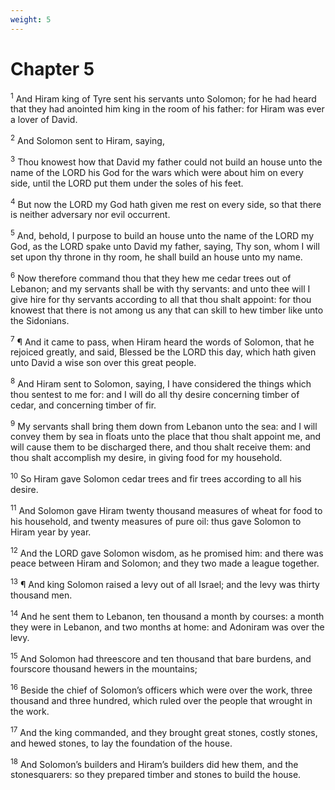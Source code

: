 ```yaml
---
weight: 5
---
```


# Chapter 5

<sup>1</sup> And Hiram king of Tyre sent his servants unto Solomon; for he had heard that they had anointed him king in the room of his father: for Hiram was ever a lover of David. 

<sup>2</sup> And Solomon sent to Hiram, saying, 

<sup>3</sup> Thou knowest how that David my father could not build an house unto the name of the LORD his God for the wars which were about him on every side, until the LORD put them under the soles of his feet. 

<sup>4</sup> But now the LORD my God hath given me rest on every side, so that there is neither adversary nor evil occurrent. 

<sup>5</sup> And, behold, I purpose to build an house unto the name of the LORD my God, as the LORD spake unto David my father, saying, Thy son, whom I will set upon thy throne in thy room, he shall build an house unto my name. 

<sup>6</sup> Now therefore command thou that they hew me cedar trees out of Lebanon; and my servants shall be with thy servants: and unto thee will I give hire for thy servants according to all that thou shalt appoint: for thou knowest that there is not among us any that can skill to hew timber like unto the Sidonians. 

<sup>7</sup> ¶ And it came to pass, when Hiram heard the words of Solomon, that he rejoiced greatly, and said, Blessed be the LORD this day, which hath given unto David a wise son over this great people. 

<sup>8</sup> And Hiram sent to Solomon, saying, I have considered the things which thou sentest to me for: and I will do all thy desire concerning timber of cedar, and concerning timber of fir. 

<sup>9</sup> My servants shall bring them down from Lebanon unto the sea: and I will convey them by sea in floats unto the place that thou shalt appoint me, and will cause them to be discharged there, and thou shalt receive them: and thou shalt accomplish my desire, in giving food for my household. 

<sup>10</sup> So Hiram gave Solomon cedar trees and fir trees according to all his desire. 

<sup>11</sup> And Solomon gave Hiram twenty thousand measures of wheat for food to his household, and twenty measures of pure oil: thus gave Solomon to Hiram year by year. 

<sup>12</sup> And the LORD gave Solomon wisdom, as he promised him: and there was peace between Hiram and Solomon; and they two made a league together. 

<sup>13</sup> ¶ And king Solomon raised a levy out of all Israel; and the levy was thirty thousand men. 

<sup>14</sup> And he sent them to Lebanon, ten thousand a month by courses: a month they were in Lebanon, and two months at home: and Adoniram was over the levy. 

<sup>15</sup> And Solomon had threescore and ten thousand that bare burdens, and fourscore thousand hewers in the mountains; 

<sup>16</sup> Beside the chief of Solomon’s officers which were over the work, three thousand and three hundred, which ruled over the people that wrought in the work. 

<sup>17</sup> And the king commanded, and they brought great stones, costly stones, and hewed stones, to lay the foundation of the house. 

<sup>18</sup> And Solomon’s builders and Hiram’s builders did hew them, and the stonesquarers: so they prepared timber and stones to build the house. 


